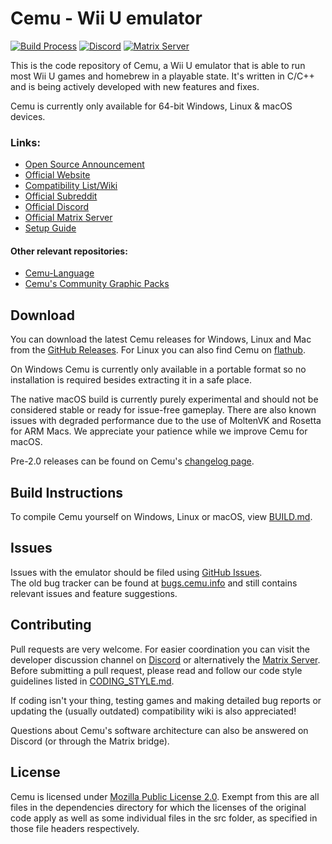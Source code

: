 # **Cemu - Wii U emulator**

[![Build Process](https://github.com/cemu-project/Cemu/actions/workflows/build.yml/badge.svg)](https://github.com/cemu-project/Cemu/actions/workflows/build.yml)
[![Discord](https://img.shields.io/discord/286429969104764928?label=Cemu&logo=discord&logoColor=FFFFFF)](https://discord.gg/5psYsup)
[![Matrix Server](https://img.shields.io/matrix/cemu:cemu.info?server_fqdn=matrix.cemu.info&label=cemu:cemu.info&logo=matrix&logoColor=FFFFFF)](https://matrix.to/#/#cemu:cemu.info)

This is the code repository of Cemu, a Wii U emulator that is able to run most Wii U games and homebrew in a playable state.
It's written in C/C++ and is being actively developed with new features and fixes.

Cemu is currently only available for 64-bit Windows, Linux & macOS devices.

### Links:
 - [Open Source Announcement](https://www.reddit.com/r/cemu/comments/wwa22c/cemu_20_announcement_linux_builds_opensource_and/)
 - [Official Website](https://cemu.info)
 - [Compatibility List/Wiki](https://wiki.cemu.info/wiki/Main_Page)
 - [Official Subreddit](https://reddit.com/r/Cemu)
 - [Official Discord](https://discord.gg/5psYsup)
 - [Official Matrix Server](https://matrix.to/#/#cemu:cemu.info)
 - [Setup Guide](https://cemu.cfw.guide)

#### Other relevant repositories:
 - [Cemu-Language](https://github.com/cemu-project/Cemu-Language)
 - [Cemu's Community Graphic Packs](https://github.com/cemu-project/cemu_graphic_packs)

## Download

You can download the latest Cemu releases for Windows, Linux and Mac from the [GitHub Releases](https://github.com/cemu-project/Cemu/releases/). For Linux you can also find Cemu on [flathub](https://flathub.org/apps/info.cemu.Cemu).

On Windows Cemu is currently only available in a portable format so no installation is required besides extracting it in a safe place.

The native macOS build is currently purely experimental and should not be considered stable or ready for issue-free gameplay. There are also known issues with degraded performance due to the use of MoltenVK and Rosetta for ARM Macs. We appreciate your patience while we improve Cemu for macOS.

Pre-2.0 releases can be found on Cemu's [changelog page](https://cemu.info/changelog.html).

## Build Instructions

To compile Cemu yourself on Windows, Linux or macOS, view [BUILD.md](/BUILD.md).

## Issues

Issues with the emulator should be filed using [GitHub Issues](https://github.com/cemu-project/Cemu/issues).  
The old bug tracker can be found at [bugs.cemu.info](https://bugs.cemu.info) and still contains relevant issues and feature suggestions.

## Contributing

Pull requests are very welcome. For easier coordination you can visit the developer discussion channel on [Discord](https://discord.gg/5psYsup) or alternatively the [Matrix Server](https://matrix.to/#/#cemu:cemu.info).
Before submitting a pull request, please read and follow our code style guidelines listed in [CODING_STYLE.md](/CODING_STYLE.md).

If coding isn't your thing, testing games and making detailed bug reports or updating the (usually outdated) compatibility wiki is also appreciated!

Questions about Cemu's software architecture can also be answered on Discord (or through the Matrix bridge).

## License
Cemu is licensed under [Mozilla Public License 2.0](/LICENSE.txt). Exempt from this are all files in the dependencies directory for which the licenses of the original code apply as well as some individual files in the src folder, as specified in those file headers respectively.
